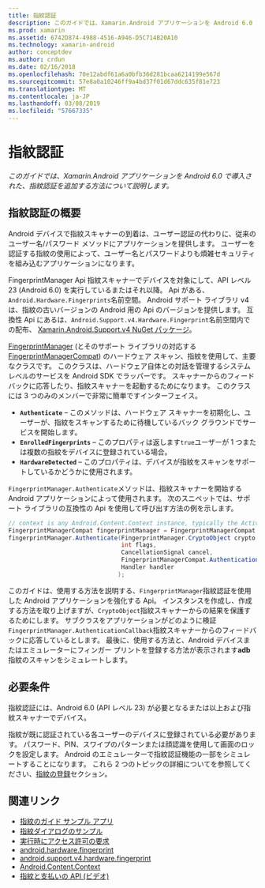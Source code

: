```yaml
---
title: 指紋認証
description: このガイドでは、Xamarin.Android アプリケーションを Android 6.0 で導入された、指紋認証を追加する方法について説明します。
ms.prod: xamarin
ms.assetid: 6742D874-4988-4516-A946-D5C714B20A10
ms.technology: xamarin-android
author: conceptdev
ms.author: crdun
ms.date: 02/16/2018
ms.openlocfilehash: 70e12abdf61a6a0bfb36d281bcaa6214199e567d
ms.sourcegitcommit: 57e8a0a10246ff9a4bd37f01d67ddc635f81e723
ms.translationtype: MT
ms.contentlocale: ja-JP
ms.lasthandoff: 03/08/2019
ms.locfileid: "57667335"
---
```

# <a name="fingerprint-authentication"></a>指紋認証

_このガイドでは、Xamarin.Android アプリケーションを Android 6.0 で導入された、指紋認証を追加する方法について説明します。_


## <a name="fingerprint-authentication-overview"></a>指紋認証の概要

Android デバイスで指紋スキャナーの到着は、ユーザー認証の代わりに、従来のユーザー名/パスワード メソッドにアプリケーションを提供します。 ユーザーを認証する指紋の使用によって、ユーザー名とパスワードよりも煩雑セキュリティを組み込むアプリケーションになります。

FingerprintManager Api 指紋スキャナーでデバイスを対象にして、API レベル 23 (Android 6.0) を実行しているまたはそれ以降。 Api がある、`Android.Hardware.Fingerprints`名前空間。 Android サポート ライブラリ v4 は、指紋の古いバージョンの Android 用の Api のバージョンを提供します。 互換性 Api にあるは、`Android.Support.v4.Hardware.Fingerprint`名前空間内での配布、 [Xamarin.Android.Support.v4 NuGet パッケージ](https://www.nuget.org/packages/Xamarin.Android.Support.v4/)。

[FingerprintManager](https://developer.android.com/reference/android/hardware/fingerprint/FingerprintManager.html) (とそのサポート ライブラリの対応する[FingerprintManagerCompat](https://developer.android.com/reference/android/support/v4/hardware/fingerprint/FingerprintManagerCompat.html)) のハードウェア スキャン、指紋を使用して、主要なクラスです。 このクラスは、ハードウェア自体との対話を管理するシステム レベルのサービスを Android SDK でラッパーです。 スキャナーからのフィードバックに応答したり、指紋スキャナーを起動するためになります。 このクラスには 3 つのみのメンバーで非常に簡単ですインターフェイス。

* **`Authenticate`** &ndash; このメソッドは、ハードウェア スキャナーを初期化し、ユーザーが、指紋をスキャンするために待機しているバック グラウンドでサービスを開始します。
* **`EnrolledFingerprints`** &ndash; このプロパティは返します`true`ユーザーが 1 つまたは複数の指紋をデバイスに登録されている場合。
* **`HardwareDetected`** &ndash; このプロパティは、デバイスが指紋をスキャンをサポートしているかどうかに使用されます。

`FingerprintManager.Authenticate`メソッドは、指紋スキャナーを開始する Android アプリケーションによって使用されます。 次のスニペットでは、サポート ライブラリの互換性の Api を使用して呼び出す方法の例を示します。

```csharp
// context is any Android.Content.Context instance, typically the Activity 
FingerprintManagerCompat fingerprintManager = FingerprintManagerCompat.From(context);
fingerprintManager.Authenticate(FingerprintManager.CryptoObject crypto,
                                int flags,
                                CancellationSignal cancel,
                                FingerprintManagerCompat.AuthenticationCallback callback,
                                Handler handler
                               );
```

このガイドは、使用する方法を説明する、`FingerprintManager`指紋認証を使用した Android アプリケーションを強化する Api。 インスタンスを作成し、作成する方法を取り上げますが、`CryptoObject`指紋スキャナーからの結果を保護するためにします。 サブクラスをアプリケーションがどのように検証`FingerprintManager.AuthenticationCallback`指紋スキャナーからのフィードバックに応答しているとします。 最後に、使用する方法と、Android デバイスまたはエミュレーターにフィンガー プリントを登録する方法が表示されます**adb**指紋のスキャンをシミュレートします。

## <a name="requirements"></a>必要条件

指紋認証には、Android 6.0 (API レベル 23) が必要となるまたは以上および指紋スキャナーでデバイス。 

指紋が既に認証されている各ユーザーのデバイスに登録されている必要があります。 パスワード、PIN、スワイプのパターンまたは顔認識を使用して画面のロックを設定します。 Android のエミュレーターで指紋認証機能の一部をシミュレートすることになります。  これら 2 つのトピックの詳細についてを参照してください、[指紋の登録](enrolling-fingerprint.md)セクション。 






## <a name="related-links"></a>関連リンク

- [指紋のガイド サンプル アプリ](https://developer.xamarin.com/samples/monodroid/FingerprintGuide/)
- [指紋ダイアログのサンプル](https://developer.xamarin.com/samples/monodroid/android-m/FingerprintDialog/)
- [実行時にアクセス許可の要求](https://developer.android.com/training/permissions/requesting.html)
- [android.hardware.fingerprint](https://developer.android.com/reference/android/hardware/fingerprint/package-summary.html)
- [android.support.v4.hardware.fingerprint](https://developer.android.com/reference/android/support/v4/hardware/fingerprint/package-summary.html)
- [Android.Content.Context](https://developer.xamarin.com/api/type/Android.Content.Context/)
- [指紋と支払いの API (ビデオ)](https://youtu.be/VOn7VrTRlA4)
